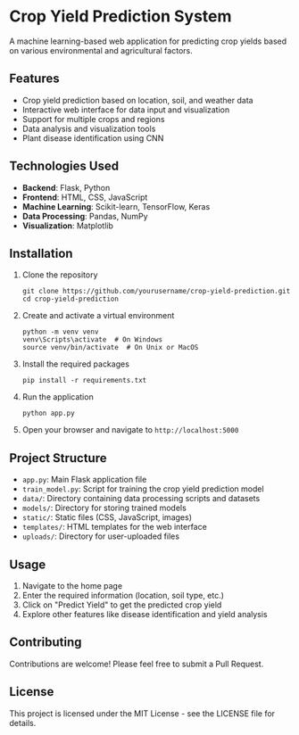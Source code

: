 # Crop Yield Prediction System

A machine learning-based web application for predicting crop yields based on various environmental and agricultural factors.

## Features

- Crop yield prediction based on location, soil, and weather data
- Interactive web interface for data input and visualization
- Support for multiple crops and regions
- Data analysis and visualization tools
- Plant disease identification using CNN

## Technologies Used

- **Backend**: Flask, Python
- **Frontend**: HTML, CSS, JavaScript
- **Machine Learning**: Scikit-learn, TensorFlow, Keras
- **Data Processing**: Pandas, NumPy
- **Visualization**: Matplotlib

## Installation

1. Clone the repository
   ```
   git clone https://github.com/yourusername/crop-yield-prediction.git
   cd crop-yield-prediction
   ```

2. Create and activate a virtual environment
   ```
   python -m venv venv
   venv\Scripts\activate  # On Windows
   source venv/bin/activate  # On Unix or MacOS
   ```

3. Install the required packages
   ```
   pip install -r requirements.txt
   ```

4. Run the application
   ```
   python app.py
   ```

5. Open your browser and navigate to `http://localhost:5000`

## Project Structure

- `app.py`: Main Flask application file
- `train_model.py`: Script for training the crop yield prediction model
- `data/`: Directory containing data processing scripts and datasets
- `models/`: Directory for storing trained models
- `static/`: Static files (CSS, JavaScript, images)
- `templates/`: HTML templates for the web interface
- `uploads/`: Directory for user-uploaded files

## Usage

1. Navigate to the home page
2. Enter the required information (location, soil type, etc.)
3. Click on "Predict Yield" to get the predicted crop yield
4. Explore other features like disease identification and yield analysis

## Contributing

Contributions are welcome! Please feel free to submit a Pull Request.

## License

This project is licensed under the MIT License - see the LICENSE file for details.
